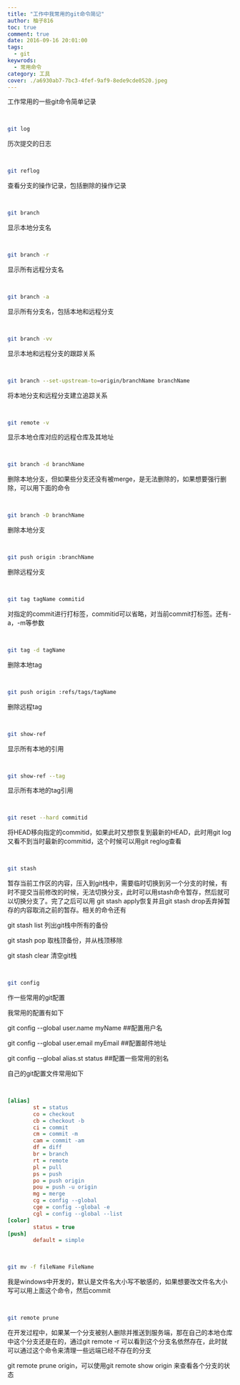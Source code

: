 ```yaml
---
title: "工作中我常用的git命令简记"
author: 柚子816
toc: true
comment: true
date: 2016-09-16 20:01:00
tags: 
  - git
keywrods:
  - 常用命令
category: 工具
cover: ./a6930ab7-7bc3-4fef-9af9-8ede9cde0520.jpeg
---
```


工作常用的一些git命令简单记录


​    
```bash
git log
```

历次提交的日志


​    
```bash
git reflog
```

查看分支的操作记录，包括删除的操作记录


​    
```bash
git branch
```

显示本地分支名


​    
```bash
git branch -r
```

显示所有远程分支名


​    
```bash
git branch -a
```

显示所有分支名，包括本地和远程分支


​    
```bash
git branch -vv
```

显示本地和远程分支的跟踪关系


​    
```bash
git branch --set-upstream-to=origin/branchName branchName
```

将本地分支和远程分支建立追踪关系


​    
```bash
git remote -v
```

显示本地仓库对应的远程仓库及其地址


​    
```bash
git branch -d branchName
```

删除本地分支，但如果些分支还没有被merge，是无法删除的，如果想要强行删除，可以用下面的命令


​    
```bash
git branch -D branchName
```

删除本地分支


​    
```bash
git push origin :branchName
```

删除远程分支


​    
```bash
git tag tagName commitid
```

对指定的commit进行打标签，commitid可以省略，对当前commit打标签。还有-a，-m等参数


​    
```bash
git tag -d tagName
```

删除本地tag


​    
```bash
git push origin :refs/tags/tagName
```

删除远程tag


​    
```bash
git show-ref
```

显示所有本地的引用


​    
```bash
git show-ref --tag
```

显示所有本地的tag引用


​    
```bash
git reset --hard commitid
```

将HEAD移向指定的commitid，如果此时又想恢复到最新的HEAD，此时用git log又看不到当时最新的commitid，这个时候可以用git
reglog查看


​    
```bash
git stash
```

暂存当前工作区的内容，压入到git栈中，需要临时切换到另一个分支的时候，有时不提交当前修改的时候，无法切换分支，此时可以用stash命令暂存，然后就可以切换分支了。完了之后可以用
git stash apply恢复并且git stash drop丢弃掉暂存的内容取消之前的暂存。相关的命令还有

git stash list 列出git栈中所有的备份

git stash pop 取栈顶备份，并从栈顶移除

git stash clear 清空git栈


​    
```bash
git config
```

作一些常用的git配置

我常用的配置有如下

git config --global user.name myName ##配置用户名

git config --global user.email myEmail ##配置邮件地址

git config --global alias.st status ##配置一些常用的别名

自己的git配置文件常用如下


​    
```ini
[alias]
        st = status
        co = checkout
        cb = checkout -b
        ci = commit
        cm = commit -m
        cam = commit -am
        df = diff
        br = branch
        rt = remote
        pl = pull
        ps = push
        po = push origin
        pou = push -u origin
        mg = merge
        cg = config --global
        cge = config --global -e
        cgl = config --global --list
[color]
        status = true
[push]
        default = simple
```

   

​    

```bash
git mv -f fileName FileName
```

我是windows中开发的，默认是文件名大小写不敏感的，如果想要改文件名大小写可以用上面这个命令，然后commit


​    
```bash
git remote prune
```

在开发过程中，如果某一个分支被别人删除并推送到服务端，那在自己的本地仓库中这个分支还是在的，通过git remote -r
可以看到这个分支名依然存在，此时就可以通过这个命令来清理一些远端已经不存在的分支

git remote prune origin，可以使用git remote show origin 来查看各个分支的状态

